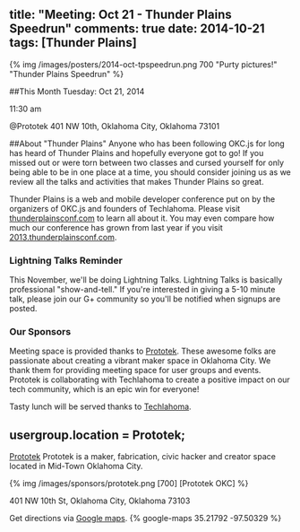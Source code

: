title: "Meeting: Oct 21 - Thunder Plains Speedrun"
comments: true
date: 2014-10-21
tags: [Thunder Plains]
---

{% img  /images/posters/2014-oct-tpspeedrun.png 700  "Purty pictures!" "Thunder Plains Speedrun" %}

##This Month
Tuesday: Oct 21, 2014

11:30 am

@Prototek
401 NW 10th,
Oklahoma City, Oklahoma
73101


##About "Thunder Plains"
Anyone who has been following OKC.js for long has heard of Thunder Plains and hopefully everyone got to go! If you missed out or were torn between two classes and cursed yourself for only being able to be in one place at a time, you should consider joining us as we review all the talks and activities that makes Thunder Plains so great.

Thunder Plains is a web and mobile developer conference put on by the organizers of OKC.js and founders of Techlahoma. Please visit [thunderplainsconf.com](http://thunderplainsconf.com/) to learn all about it. You may even compare how much our conference has grown from last year if you visit [2013.thunderplainsconf.com](http://2013.thunderplainsconf.com/).

<!-- more -->

### Lightning Talks Reminder
This November, we'll be doing Lightning Talks. Lightning Talks is basically professional "show-and-tell." If you're interested in giving a 5-10 minute talk, please join our G+ community so you'll be notified when signups are posted.

### Our Sponsors
Meeting space is provided thanks to [Prototek](http://www.prototekokc.com). These awesome folks are passionate about creating a vibrant maker space in Oklahoma City. We thank them for providing meeting space for user groups and events. Prototek is collaborating with Techlahoma to create a positive impact on our tech community, which is an epic win for everyone!

Tasty lunch will be served thanks to [Techlahoma](http://techlahoma.org/).

## usergroup.location = Prototek;

[Prototek](http://prototekokc.com/) Prototek is a maker, fabrication, civic hacker and creator space located in Mid-Town Oklahoma City.

{% img  /images/sponsors/prototek.png [700] [Prototek OKC] %}

401 NW 10th St, Oklahoma City, Oklahoma 73103

Get directions via [Google maps](https://www.google.com/maps/place/401+NW+10th+St/@35.478527,-97.519417,17z/data=!3m1!4b1!4m2!3m1!1s0x87b21733fd30d655:0xce3a1cd9b95c8415).
{% google-maps 35.21792 -97.50329 %}
